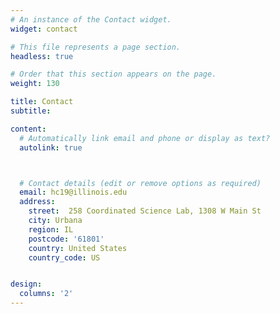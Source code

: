 ```yaml
---
# An instance of the Contact widget.
widget: contact

# This file represents a page section.
headless: true

# Order that this section appears on the page.
weight: 130

title: Contact
subtitle:

content:
  # Automatically link email and phone or display as text?
  autolink: true



  # Contact details (edit or remove options as required)
  email: hc19@illinois.edu
  address:
    street:  258 Coordinated Science Lab, 1308 W Main St
    city: Urbana
    region: IL
    postcode: '61801'
    country: United States
    country_code: US


design:
  columns: '2'
---
```

